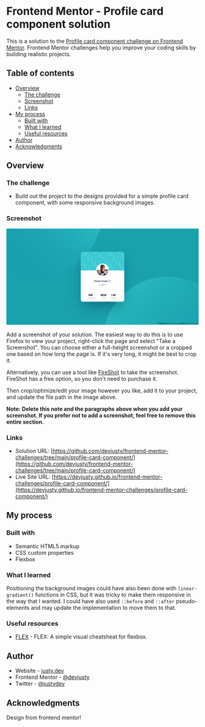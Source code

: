 # Frontend Mentor - Profile card component solution

This is a solution to the [Profile card component challenge on Frontend Mentor](https://www.frontendmentor.io/challenges/profile-card-component-cfArpWshJ). Frontend Mentor challenges help you improve your coding skills by building realistic projects.

## Table of contents

- [Overview](#overview)
  - [The challenge](#the-challenge)
  - [Screenshot](#screenshot)
  - [Links](#links)
- [My process](#my-process)
  - [Built with](#built-with)
  - [What I learned](#what-i-learned)
  - [Useful resources](#useful-resources)
- [Author](#author)
- [Acknowledgments](#acknowledgments)

## Overview

### The challenge

- Build out the project to the designs provided for a simple profile card component, with some responsive background images.

### Screenshot

![Profile Card Screenshot](./images/screenshot.png)

Add a screenshot of your solution. The easiest way to do this is to use Firefox to view your project, right-click the page and select "Take a Screenshot". You can choose either a full-height screenshot or a cropped one based on how long the page is. If it's very long, it might be best to crop it.

Alternatively, you can use a tool like [FireShot](https://getfireshot.com/) to take the screenshot. FireShot has a free option, so you don't need to purchase it.

Then crop/optimize/edit your image however you like, add it to your project, and update the file path in the image above.

**Note: Delete this note and the paragraphs above when you add your screenshot. If you prefer not to add a screenshot, feel free to remove this entire section.**

### Links

- Solution URL: [https://github.com/devjusty/frontend-mentor-challenges/tree/main/profile-card-component/](https://github.com/devjusty/frontend-mentor-challenges/tree/main/profile-card-component/)
- Live Site URL: [https://devjusty.github.io/frontend-mentor-challenges/profile-card-component/](https://devjusty.github.io/frontend-mentor-challenges/profile-card-component/)

## My process

### Built with

- Semantic HTML5 markup
- CSS custom properties
- Flexbox

### What I learned

Positioning the background images could have also been done with `linear-gradient()` functions in CSS, but it was tricky to make them responsive in the way that I wanted. I could have also used `::before` and `::after` pseudo-elements and may update the implementation to move them to that.

### Useful resources

- [FLEX](https://flexbox.malven.co/) - FLEX: A simple visual cheatsheat for flexbox.

## Author

- Website - [justy.dev](https://justy.dev)
- Frontend Mentor - [@devjusty](https://www.frontendmentor.io/profile/devjusty)
- Twitter - [@justydev](https://twitter.com/justydev)

## Acknowledgments

Design from frontend mentor!
